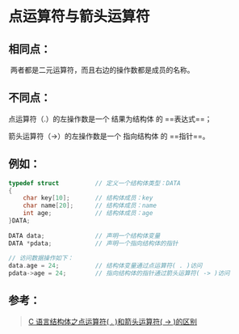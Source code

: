 # 点运算符与箭头运算符

## 相同点：

​	两者都是二元运算符，而且右边的操作数都是成员的名称。

## 不同点：

点运算符（.）的左操作数是一个 结果为结构体 的 ==表达式==；

箭头运算符（->）的左操作数是一个 指向结构体 的 ==指针==。

## 例如：

```c
typedef struct          // 定义一个结构体类型：DATA
{
    char key[10];       // 结构体成员：key
    char name[20];      // 结构体成员：name
    int age;            // 结构体成员：age
}DATA;
    
DATA data;              // 声明一个结构体变量
DATA *pdata;            // 声明一个指向结构体的指针
    
// 访问数据操作如下：
data.age = 24;          // 结构体变量通过点运算符( . )访问
pdata->age = 24;        // 指向结构体的指针通过箭头运算符( -> )访问
```

## 参考：

> [C 语言结构体之点运算符( . )和箭头运算符( -> )的区别](https://blog.csdn.net/shenyuanluo/article/details/51146140)